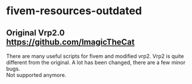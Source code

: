 # fivem-resources-outdated
## Original Vrp2.0 https://github.com/ImagicTheCat <br/>
There are many useful scripts for fivem and modified vrp2. Vrp2 is quite different from the original. A lot has been changed, there are a few minor bugs.<br/>
Not supported anymore.
